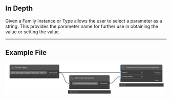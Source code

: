 ## In Depth
Given a Family Instance or Type allows the user to select a parameter as a string. This provides the parameter name for further use in obtaining the value or setting the value.
___
## Example File

![Get Family Parameter](./DSRevitNodesUI.FamilyInstanceParameters_img.jpg)